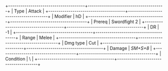 +--------------------------------------+--------------------------------------+
| Type                                 | Attack                               |
+--------------------------------------+--------------------------------------+
| Modifier                             | hD                               |
+--------------------------------------+--------------------------------------+
| Prereq                               | Swordfight 2                         |
+--------------------------------------+--------------------------------------+
| DR                                   | -1                                   |
+--------------------------------------+--------------------------------------+
| Range                                | Melee                                |
+--------------------------------------+--------------------------------------+
| Dmg type                             | Cut                                  |
+--------------------------------------+--------------------------------------+
| Damage                               | *SM+S+8*                             |
+--------------------------------------+--------------------------------------+
| Condition                            | \                                    |
+--------------------------------------+--------------------------------------+

